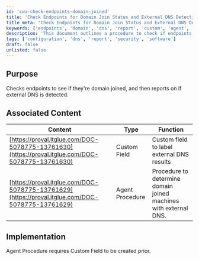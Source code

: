 ```yaml
---
id: 'cwa-check-endpoints-domain-joined'
title: 'Check Endpoints for Domain Join Status and External DNS Detection'
title_meta: 'Check Endpoints for Domain Join Status and External DNS Detection'
keywords: ['endpoints', 'domain', 'dns', 'report', 'custom', 'agent', 'procedure']
description: 'This document outlines a procedure to check if endpoints are domain joined and reports on the detection of external DNS. It includes associated content for custom fields and agent procedures that facilitate this check.'
tags: ['configuration', 'dns', 'report', 'security', 'software']
draft: false
unlisted: false
---
```

## Purpose

Checks endpoints to see if they're domain joined, and then reports on if external DNS is detected.

## Associated Content

| Content                                                                 | Type            | Function                                             |
|-------------------------------------------------------------------------|-----------------|-----------------------------------------------------|
| [https://proval.itglue.com/DOC-5078775-13761630](https://proval.itglue.com/DOC-5078775-13761630) | Custom Field    | Custom field to label external DNS results          |
| [https://proval.itglue.com/DOC-5078775-13761629](https://proval.itglue.com/DOC-5078775-13761629) | Agent Procedure  | Procedure to determine domain joined machines with external DNS. |

## Implementation

Agent Procedure requires Custom Field to be created prior.



